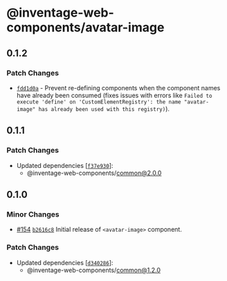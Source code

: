 # @inventage-web-components/avatar-image

## 0.1.2

### Patch Changes

- [`fdd1d0a`](https://github.com/inventage/web-components/commit/fdd1d0a96b6ebb4e132ae47d8498b53a60d28ac3) - Prevent re-defining components when the component names have already been consumed (fixes issues with errors like `Failed to execute 'define' on 'CustomElementRegistry': the name "avatar-image" has already been used with this registry)`).

## 0.1.1

### Patch Changes

- Updated dependencies [[`f37e930`](https://github.com/inventage/web-components/commit/f37e9301923d9d5824c5452b9488ac614afb3696)]:
  - @inventage-web-components/common@2.0.0

## 0.1.0

### Minor Changes

- [#154](https://github.com/inventage/web-components/pull/154) [`b2616c8`](https://github.com/inventage/web-components/commit/b2616c8f2a32179cf583c7936de853ff93f56091) Initial release of `<avatar-image>` component.

### Patch Changes

- Updated dependencies [[`d340286`](https://github.com/inventage/web-components/commit/d3402861096daa46034c9970f60494d69438d287)]:
  - @inventage-web-components/common@1.2.0
